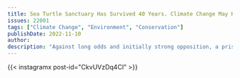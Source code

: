 ```yaml
---
title: Sea Turtle Sanctuary Has Survived 40 Years. Climate Change May Kill It
issues: 22001
tags: ["Climate Change", "Environment", "Conservation"]
publishDate: 2022-11-10
author: 
description: "Against long odds and initially strong opposition, a pristine marine preserve in the Philippines has thrived for decades under the care of local fishermen. Their achievement is remarkable. But it is being outpaced by climate change."
---
```



{{< instagramx post-id="CkvUVzDq4Cl" >}}